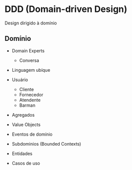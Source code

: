 # DDD (Domain-driven Design)

Design dirigido à domínio

## Domínio
- Domain Experts
    - Conversa

- Linguagem ubíque

- Usuário
  - Cliente
  - Fornecedor
  - Atendente
  - Barman

- Agregados
- Value Objects
- Eventos de domínio
- Subdominios (Bounded Contexts)
- Entidades
- Casos de uso

